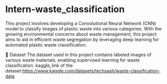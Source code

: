 # Intern-waste_classification
This project involves developing a Convolutional Neural Network (CNN) model to classify images of plastic waste into various categories. With the growing environmental concerns about waste management, this project aims to aid in efficient waste segregation by leveraging deep learning for automated plastic waste classification.


📂 Dataset
The dataset used in this project contains labeled images of various waste materials, enabling supervised learning for waste classification.
kaggle_link of the dataset:https://www.kaggle.com/datasets/techsash/waste-classification-data
